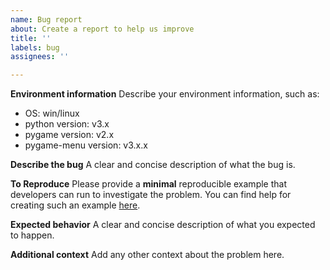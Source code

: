 ```yaml
---
name: Bug report
about: Create a report to help us improve
title: ''
labels: bug
assignees: ''

---
```


**Environment information**
Describe your environment information, such as:

- OS: win/linux
- python version: v3.x
- pygame version: v2.x
- pygame-menu version: v3.x.x

**Describe the bug**
A clear and concise description of what the bug is.

**To Reproduce**
Please provide a **minimal** reproducible example that developers can run to investigate the problem.
You can find help for creating such an example [here](https://stackoverflow.com/help/minimal-reproducible-example).

**Expected behavior**
A clear and concise description of what you expected to happen.

**Additional context**
Add any other context about the problem here.
